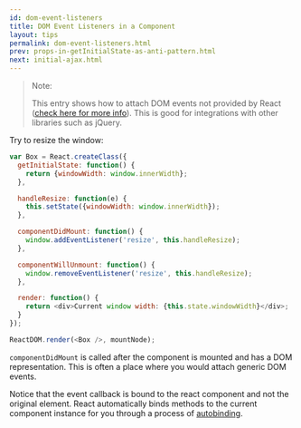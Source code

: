 ```yaml
---
id: dom-event-listeners
title: DOM Event Listeners in a Component
layout: tips
permalink: dom-event-listeners.html
prev: props-in-getInitialState-as-anti-pattern.html
next: initial-ajax.html
---
```


> Note:
>
> This entry shows how to attach DOM events not provided by React ([check here for more info](https://facebook.github.io/react/docs/events.html)). This is good for integrations with other libraries such as jQuery.

Try to resize the window:

```js
var Box = React.createClass({
  getInitialState: function() {
    return {windowWidth: window.innerWidth};
  },

  handleResize: function(e) {
    this.setState({windowWidth: window.innerWidth});
  },

  componentDidMount: function() {
    window.addEventListener('resize', this.handleResize);
  },

  componentWillUnmount: function() {
    window.removeEventListener('resize', this.handleResize);
  },

  render: function() {
    return <div>Current window width: {this.state.windowWidth}</div>;
  }
});

ReactDOM.render(<Box />, mountNode);
```

`componentDidMount` is called after the component is mounted and has a DOM representation. This is often a place where you would attach generic DOM events.

Notice that the event callback is bound to the react component and not the original element. React automatically binds methods to the current component instance for you through a process of [autobinding](https://facebook.github.io/react/docs/interactivity-and-dynamic-uis.html#under-the-hood-autobinding-and-event-delegation).
